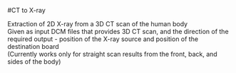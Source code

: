 #CT to X-ray

Extraction of 2D X-ray from a 3D CT scan of the human body <br/>
Given as input DCM files that provides 3D CT scan, and the direction of the required output - position of the X-ray source and position of the destination board <br/>
(Currently works only for straight scan results from the front, back, and sides of the body)